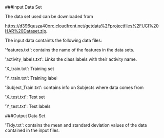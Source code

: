 


###Input Data Set

The data set used can be downloaded from 

https://d396qusza40orc.cloudfront.net/getdata%2Fprojectfiles%2FUCI%20HAR%20Dataset.zip.


The input data containts the following data files:

'features.txt': contains the name of the features in the data sets.

'activity_labels.txt': Links the class labels with their activity name.

'X_train.txt': Training set

'Y_train.txt': Training label

'Subject_Train.txt': contains info on Subjects where data comes from

'X_test.txt': Test set

'Y_test.txt': Test labels

###Output Data Set

'Tidy.txt': contains the mean and standard deviation values of the data contained in the input files.

